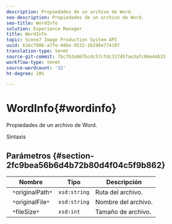 ```yaml
---
description: Propiedades de un archivo de Word.
seo-description: Propiedades de un archivo de Word.
seo-title: WordInfo
solution: Experience Manager
title: WordInfo
topic: Scene7 Image Production System API
uuid: 616c7006-a7fe-4dbe-9532-1b296e774107
translation-type: tm+mt
source-git-commit: 7bc7b3a86fbcdc57cfdc31745fae3afc06e44b15
workflow-type: tm+mt
source-wordcount: '32'
ht-degree: 28%

---
```



# WordInfo{#wordinfo}

Propiedades de un archivo de Word.

Sintaxis

## Parámetros {#section-2fc9bea56b6d4b72b80d4f04c5f9b862}

| Nombre | Tipo | Descripción |
|---|---|---|
| ` *`originalPath`*` | `xsd:string` | Ruta del archivo. |
| ` *`originalFile`*` | `xsd:string` | Nombre del archivo. |
| ` *`fileSize`*` | `xsd:int` | Tamaño de archivo. |


